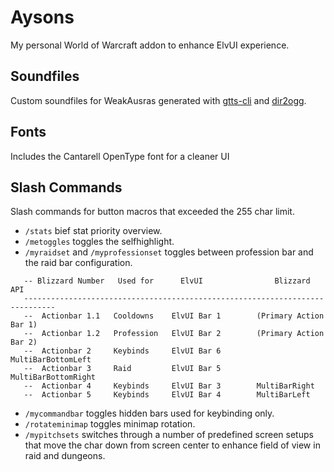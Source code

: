 # Aysons
My personal World of Warcraft addon to enhance ElvUI experience.

## Soundfiles
Custom soundfiles for WeakAusras generated with [gtts-cli](https://pypi.org/project/gTTS/) and [dir2ogg](https://github.com/julian-klode/dir2ogg).

## Fonts 
Includes the Cantarell OpenType font for a cleaner UI

## Slash Commands
Slash commands for button macros that exceeded the 255 char limit.

 - `/stats` bief stat priority overview.
 - `/metoggles` toggles the selfhighlight.
 - `/myraidset` and `/myprofessionset` toggles between profession bar and the raid bar configuration. 
 ```
    -- Blizzard Number   Used for      ElvUI                Blizzard API
    -----------------------------------------------------------------------------
    --  Actionbar 1.1   Cooldowns    ElvUI Bar 1        (Primary Action Bar 1)
    --  Actionbar 1.2   Profession   ElvUI Bar 2        (Primary Action Bar 2)
    --  Actionbar 2     Keybinds     ElvUI Bar 6        MultiBarBottomLeft
    --  Actionbar 3     Raid         ElvUI Bar 5        MultiBarBottomRight
    --  Actionbar 4     Keybinds     ElvUI Bar 3        MultiBarRight
    --  Actionbar 5     Keybinds     ElvUI Bar 4        MultiBarLeft
 ```
 - `/mycommandbar` toggles hidden bars used for keybinding only.
 - `/rotateminimap` toggles minimap rotation.
 - `/mypitchsets` switches through a number of predefined screen setups that move the char down from screen center to enhance field of view in raid and dungeons. 
